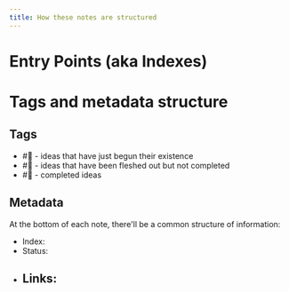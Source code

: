 ```yaml
---
title: How these notes are structured
---
```


# Entry Points (aka Indexes)

# Tags and metadata structure

## Tags
- #🌱 - ideas that have just begun their existence
- #🌿 - ideas that have been fleshed out but not completed
- #🌲 - completed ideas

## Metadata
At the bottom of each note, there'll be a common structure of information:

- Index: 
- Status: 
- Links:
  - 